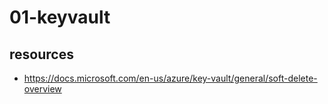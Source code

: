 # 01-keyvault

## resources
- <https://docs.microsoft.com/en-us/azure/key-vault/general/soft-delete-overview>
